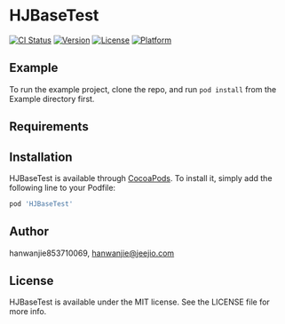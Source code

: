 # HJBaseTest

[![CI Status](https://img.shields.io/travis/hanwanjie853710069/HJBaseTest.svg?style=flat)](https://travis-ci.org/hanwanjie853710069/HJBaseTest)
[![Version](https://img.shields.io/cocoapods/v/HJBaseTest.svg?style=flat)](https://cocoapods.org/pods/HJBaseTest)
[![License](https://img.shields.io/cocoapods/l/HJBaseTest.svg?style=flat)](https://cocoapods.org/pods/HJBaseTest)
[![Platform](https://img.shields.io/cocoapods/p/HJBaseTest.svg?style=flat)](https://cocoapods.org/pods/HJBaseTest)

## Example

To run the example project, clone the repo, and run `pod install` from the Example directory first.

## Requirements

## Installation

HJBaseTest is available through [CocoaPods](https://cocoapods.org). To install
it, simply add the following line to your Podfile:

```ruby
pod 'HJBaseTest'
```

## Author

hanwanjie853710069, hanwanjie@jeejio.com

## License

HJBaseTest is available under the MIT license. See the LICENSE file for more info.
